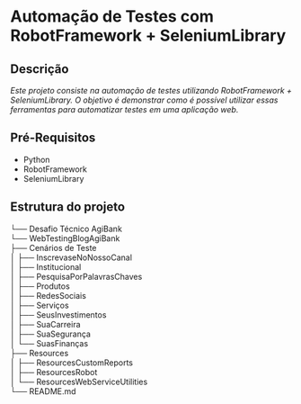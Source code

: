 # Automação de Testes com RobotFramework + SeleniumLibrary

## Descrição
<i> Este projeto consiste na automação de testes utilizando RobotFramework + SeleniumLibrary. O objetivo é demonstrar como é possível utilizar essas ferramentas para automatizar testes em uma aplicação web.</i>

## Pré-Requisitos
- Python
- RobotFramework
- SeleniumLibrary


## Estrutura do projeto
└── Desafio Técnico AgiBank\
    └── WebTestingBlogAgiBank\
        ├── Cenários de Teste\
        │   ├── InscrevaseNoNossoCanal\
        │   ├── Institucional\
        │   ├── PesquisaPorPalavrasChaves\
        │   ├── Produtos\
        │   ├── RedesSociais\
        │   ├── Serviços\
        │   ├── SeusInvestimentos\
        │   ├── SuaCarreira\
        │   ├── SuaSegurança\
        │   └── SuasFinanças\
        ├── Resources\
        │   ├── ResourcesCustomReports\
        │   ├── ResourcesRobot\
        │   └── ResourcesWebServiceUtilities\
        └── README.md
